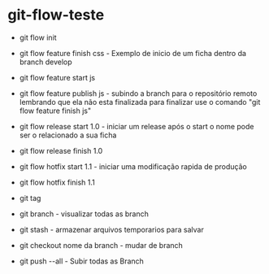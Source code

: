 # git-flow-teste
- git flow init

- git flow feature finish css - Exemplo de inicio de um ficha dentro da branch develop
- git flow feature start js
- git flow feature publish js - subindo a branch para o repositório remoto lembrando que ela não esta finalizada para finalizar use o comando "git flow feature finish js"

- git flow release start 1.0 - iniciar um release após o start o nome pode ser o relacionado a sua ficha
- git flow release finish 1.0

- git flow hotfix start 1.1 - iniciar uma modificação rapida de produção
- git flow hotfix finish 1.1

- git tag
- git branch - visualizar todas as branch
- git stash - armazenar arquivos temporarios para salvar
- git checkout nome da branch - mudar de branch

- git push --all - Subir todas as Branch